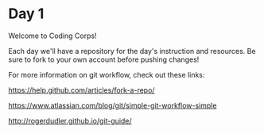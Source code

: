 # Day 1

Welcome to Coding Corps!

Each day we'll have a repository for the day's instruction and resources. Be sure to fork to your own account before pushing changes!


For more information on git workflow, check out these links:

https://help.github.com/articles/fork-a-repo/

https://www.atlassian.com/blog/git/simple-git-workflow-simple

http://rogerdudler.github.io/git-guide/
